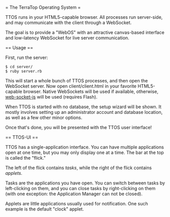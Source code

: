 = The TerraTop Operating System =

TTOS runs in your HTML5-capable browser. All processes run server-side, and may communicate with the client through a WebSocket.

The goal is to provide a "WebOS" with an attractive canvas-based interface and low-latency WebSocket for live server communication.

== Usage ==

First, run the server:

    $ cd server/
    $ ruby server.rb

This will start a whole bunch of TTOS processes, and then open the WebSocket server. Now open client/client.html in your favorite HTML5-capable browser. Native WebSockets will be used if available, otherwise, [web-socket-js](http://github.com/gimite/web-socket-js) will be used (requires Flash).

When TTOS is started with no database, the setup wizard will be shown. It mostly involves setting up an administrator account and database location, as well as a few other minor options.

Once that's done, you will be presented with the TTOS user interface!

== TTOS-UI ==

TTOS has a single-application interface. You can have multiple applications open at one time, but you may only display one at a time. The bar at the top is called the "flick."

The left of the flick contains _tasks_, while the right of the flick contains _applets_.

Tasks are the applications you have open. You can switch between tasks by left-clicking on them, and you can close tasks by right-clicking on them (with one exception: the Application Manager can not be closed).

Applets are little applications usually used for notification. One such example is the default "clock" applet.
